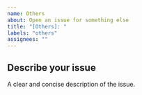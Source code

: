 ```yaml
---
name: Others
about: Open an issue for something else
title: "[Others]: "
labels: "others"
assignees: ""
---
```


## Describe your issue

A clear and concise description of the issue.